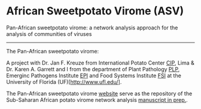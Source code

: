 # African Sweetpotato Virome (ASV)

Pan-African sweetpotato virome: a network analysis approach for the analysis of communities of viruses

------------------------------------------------------------------------------------------------------

The Pan-African sweetpotato virome:

A project with Dr. Jan F. Kreuze from International Potato Center [CIP](https://cipotato.org/), Lima & Dr. Karen A. Garrett and I from the department of Plant Pathology [PLP](https://plantpath.ifas.ufl.edu/), Emerginc Pathogens Institute [EPI](https://epi.ufl.edu/) and Food Systems Institute [FSI](https://foodsystems.ifas.ufl.edu/) at the University of Florida (UF)[http://www.ufl.edu/].

The Pan-African sweetpotato virome [website](http://bioinfo.bti.cornell.edu/virome/index) serve as the repository of the Sub-Saharan African potato virome network analysis [manuscript in prep.](http://www.pending.org).


